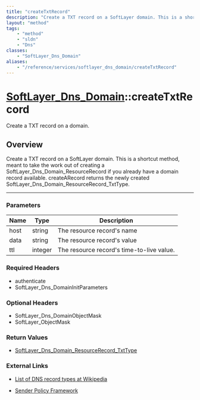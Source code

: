 ```yaml
---
title: "createTxtRecord"
description: "Create a TXT record on a SoftLayer domain. This is a shortcut method, meant to take the work out of creating a SoftLayer... "
layout: "method"
tags:
    - "method"
    - "sldn"
    - "Dns"
classes:
    - "SoftLayer_Dns_Domain"
aliases:
    - "/reference/services/softlayer_dns_domain/createTxtRecord"
---
```

# [SoftLayer_Dns_Domain](/reference/services/SoftLayer_Dns_Domain)::createTxtRecord


Create a TXT record on a domain.


## Overview 
Create a TXT record on a SoftLayer domain. This is a shortcut method, meant to take the work out of creating a SoftLayer_Dns_Domain_ResourceRecord if you already have a domain record available. createARecord returns the newly created SoftLayer_Dns_Domain_ResourceRecord_TxtType. 

-----

### Parameters 
|Name | Type | Description |
| --- | --- | --- |
|host| string| The resource record's name|
|data| string| The resource record's value|
|ttl| integer| The resource record's time-to-live value.|


### Required Headers
* authenticate
* SoftLayer_Dns_DomainInitParameters


### Optional Headers
* SoftLayer_Dns_DomainObjectMask
* SoftLayer_ObjectMask

### Return Values
* <a href='/reference/datatypes/SoftLayer_Dns_Domain_ResourceRecord_TxtType'>SoftLayer_Dns_Domain_ResourceRecord_TxtType </a>

### External Links


* [List of DNS record types at Wikipedia](http://en.wikipedia.org/wiki/List_of_DNS_record_types)


* [Sender Policy Framework](http://www.openspf.org/Project_Overview)





